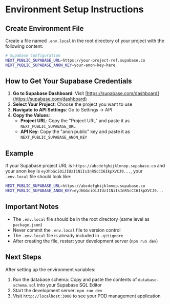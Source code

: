 # Environment Setup Instructions

## Create Environment File

Create a file named `.env.local` in the root directory of your project with the following content:

```bash
# Supabase Configuration
NEXT_PUBLIC_SUPABASE_URL=https://your-project-ref.supabase.co
NEXT_PUBLIC_SUPABASE_ANON_KEY=your-anon-key-here
```

## How to Get Your Supabase Credentials

1. **Go to Supabase Dashboard**: Visit [https://supabase.com/dashboard](https://supabase.com/dashboard)
2. **Select Your Project**: Choose the project you want to use
3. **Navigate to API Settings**: Go to Settings → API
4. **Copy the Values**:
   - **Project URL**: Copy the "Project URL" and paste it as `NEXT_PUBLIC_SUPABASE_URL`
   - **API Key**: Copy the "anon public" key and paste it as `NEXT_PUBLIC_SUPABASE_ANON_KEY`

## Example

If your Supabase project URL is `https://abcdefghijklmnop.supabase.co` and your anon key is `eyJhbGciOiJIUzI1NiIsInR5cCI6IkpXVCJ9...`, your `.env.local` file should look like:

```bash
NEXT_PUBLIC_SUPABASE_URL=https://abcdefghijklmnop.supabase.co
NEXT_PUBLIC_SUPABASE_ANON_KEY=eyJhbGciOiJIUzI1NiIsInR5cCI6IkpXVCJ9...
```

## Important Notes

- The `.env.local` file should be in the root directory (same level as `package.json`)
- Never commit the `.env.local` file to version control
- The `.env.local` file is already included in `.gitignore`
- After creating the file, restart your development server (`npm run dev`)

## Next Steps

After setting up the environment variables:

1. Run the database schema: Copy and paste the contents of `database-schema.sql` into your Supabase SQL Editor
2. Start the development server: `npm run dev`
3. Visit `http://localhost:3000` to see your POD management application
